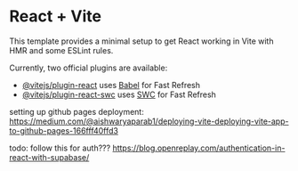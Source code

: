 # React + Vite

This template provides a minimal setup to get React working in Vite with HMR and some ESLint rules.

Currently, two official plugins are available:

- [@vitejs/plugin-react](https://github.com/vitejs/vite-plugin-react/blob/main/packages/plugin-react/README.md) uses [Babel](https://babeljs.io/) for Fast Refresh
- [@vitejs/plugin-react-swc](https://github.com/vitejs/vite-plugin-react-swc) uses [SWC](https://swc.rs/) for Fast Refresh

setting up github pages deployment:
https://medium.com/@aishwaryaparab1/deploying-vite-deploying-vite-app-to-github-pages-166fff40ffd3


todo: follow this for auth???
https://blog.openreplay.com/authentication-in-react-with-supabase/